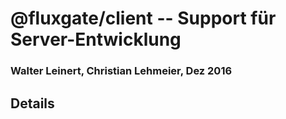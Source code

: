 # @fluxgate/client -- Support für Server-Entwicklung

### Walter Leinert, Christian Lehmeier, Dez 2016


## Details

## 